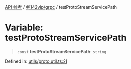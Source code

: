 [API 参考](../../../index.md) / [@142vip/grpc](../index.md) / testProtoStreamServicePath

# Variable: testProtoStreamServicePath

> `const` **testProtoStreamServicePath**: `string`

Defined in: [utils/proto.util.ts:21](https://github.com/142vip/core-x/blob/15d5bc9ef4bece78c0e60bdf074a2d245f625100/packages/grpc/src/utils/proto.util.ts#L21)
